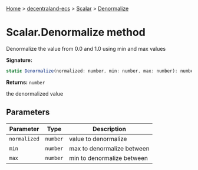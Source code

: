 [Home](./index) &gt; [decentraland-ecs](./decentraland-ecs.md) &gt; [Scalar](./decentraland-ecs.scalar.md) &gt; [Denormalize](./decentraland-ecs.scalar.denormalize.md)

# Scalar.Denormalize method

Denormalize the value from 0.0 and 1.0 using min and max values

**Signature:**
```javascript
static Denormalize(normalized: number, min: number, max: number): number;
```
**Returns:** `number`

the denormalized value

## Parameters

|  Parameter | Type | Description |
|  --- | --- | --- |
|  `normalized` | `number` | value to denormalize |
|  `min` | `number` | max to denormalize between |
|  `max` | `number` | min to denormalize between |


